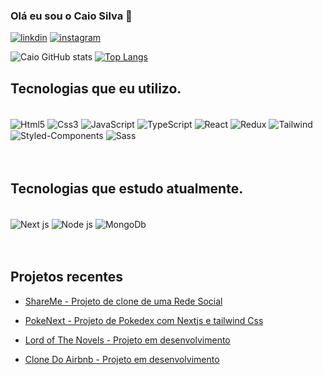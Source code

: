 ### Olá eu sou o Caio Silva 👋

[![linkdin](https://img.shields.io/badge/LinkedIn-0077B5?style=for-the-badge&logo=linkedin&logoColor=white)](https://www.linkedin.com/in/caio-silva-b12bb61a9/)
[![instagram](https://img.shields.io/badge/Instagram-E4405F?style=for-the-badge&logo=instagram&logoColor=white)](https://www.instagram.com/dev_caiosilva/)


![Caio GitHub stats](https://github-readme-stats.vercel.app/api?username=CAIOdevSILVA&show_icons=true&theme=tokyonight) [![Top Langs](https://github-readme-stats.vercel.app/api/top-langs/?username=CAIOdevSILVA&layout=compact&hide_progress=false&theme=tokyonight)](https://github.com/anuraghazra/github-readme-stats)



## Tecnologias que eu utilizo.

<div style="display: flex, flex-wrap: wrap"></br> 
  <img align="center" alt="Html5" src="https://img.shields.io/badge/HTML5-E34F26?style=for-the-badge&logo=html5&logoColor=white"/>
  <img align="center" alt="Css3" src="https://img.shields.io/badge/CSS3-1572B6?style=for-the-badge&logo=css3&logoColor=white"/>
  <img align="center" alt="JavaScript" src="https://img.shields.io/badge/JavaScript-323330?style=for-the-badge&logo=javascript&logoColor=F7DF1E"/>


  <img align="center" alt="TypeScript" src="https://img.shields.io/badge/TypeScript-007ACC?style=for-the-badge&logo=typescript&logoColor=white"/>

  <img align="center" alt="React" src="https://img.shields.io/badge/React-20232A?style=for-the-badge&logo=react&logoColor=61DAFB"/>
  <img align="center" alt="Redux" src="https://img.shields.io/badge/Redux-593D88?style=for-the-badge&logo=redux&logoColor=white"/>
  <img align="center" alt="Tailwind" src="https://img.shields.io/badge/Tailwind_CSS-38B2AC?style=for-the-badge&logo=tailwind-css&logoColor=white"/>
  <img align="center" alt="Styled-Components" src="https://img.shields.io/badge/styled--components-DB7093?style=for-the-badge&logo=styled-components&logoColor=white"/>
  <img align="center" alt="Sass" src="https://img.shields.io/badge/Sass-CC6699?style=for-the-badge&logo=sass&logoColor=white"/>
</div>


</br>
</br>

## Tecnologias que estudo atualmente.

<div style="display: inline_block"></br> 
  <img align="center" alt="Next js" src="https://img.shields.io/badge/Nextjs-000?style=for-the-badge&logo=vercel&logoColor=white"/>

  <img align="center" alt="Node js" src="https://img.shields.io/badge/Node.js-43853D?style=for-the-badge&logo=node.js&logoColor=white"/>
  <img align="center" alt="MongoDb" src="https://img.shields.io/badge/MongoDB-4EA94B?style=for-the-badge&logo=mongodb&logoColor=white"/>

</div>

</br>
</br>

## Projetos recentes 

- [ShareMe - Projeto de clone de uma Rede Social](https://shareme-caio-silva.netlify.app/)</br>

- [PokeNext - Projeto de Pokedex com Nextjs e tailwind Css](https://poke-next-caio-silva-b3bd3cibo-caiodevsilva.vercel.app)</br>

- [Lord of The Novels - Projeto em desenvolvimento](https://lord-of-the-novels.vercel.app/)</br>

- [Clone Do Airbnb -  Projeto em desenvolvimento](https://github.com/CAIOdevSILVA/Clone-Airbnb)</br>
